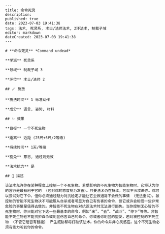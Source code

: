 
    ---
    title: 命令死灵
    description: 
    published: true
    date: 2023-07-03 19:41:38
    tags: 法术, 死灵系, 术士/法师法术, 2环法术, 制裁子域
    editor: markdown
    dateCreated: 2023-07-03 19:41:38
    ---

    # **命令死灵** *Command undead*

    **学派** 死灵系 

    **领域** 制裁子域 3

    **环位** 术士/法师 2

    ## 🪄 施放

    **施法时间** 1 标准动作

    **成分** 语言, 姿势, 材料

    ## ✨ 效果 

    **目标** 一个不死生物 

    **距离** 近距 (25尺+5尺/2等级)  

    **持续时间** 1天/等级 

    **豁免** 意志, 通过则无效

    **法术抗力** 是

    ## 📖 描述

    该法术允许你在某种程度上控制一个不死生物。若受影响的不死生物为智能生物时，它将认为你的言行是最有利于它的 （它对你的态度视为友善）。只要法术仍在持续，它就不会攻击你。你可以尝试对它下令，但你必须通过魅力对抗检定才能让它去做通常不会做的事情 （无法重试）。被控制的智能不死生物决不可能服从自杀或者明显对自己有伤害的命令，但它或许会相信一些非常危险的事情是值得去做的。非智能不死生物在对抗该法术时无法进行豁免。当你控制无心智的不死生物时，你只能对它下达一些最基本的命令，例如“来”、“去”、“战斗”、“停下”等等。非智能不死生物也不能抗拒自杀或明显伤害自己的命令。你或者你明显的盟友，若对被控制的不死生物 （不管它是否有智能） 产生威胁都将打破该法术。你的命令并非心灵感应。这个不死生物必须有能力听到你的命令。
    